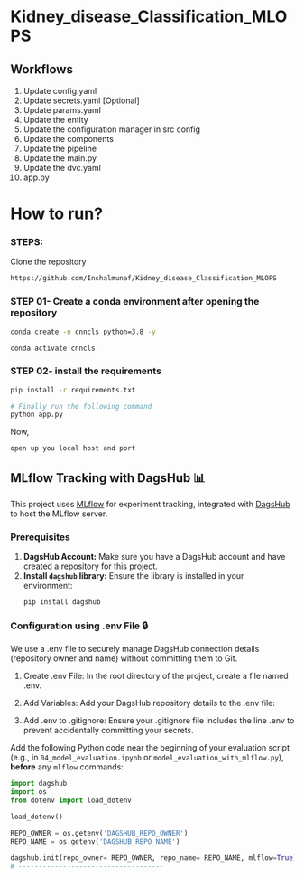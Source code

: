 # Kidney_disease_Classification_MLOPS


## Workflows

1. Update config.yaml
2. Update secrets.yaml [Optional]
3. Update params.yaml
4. Update the entity
5. Update the configuration manager in src config
6. Update the components
7. Update the pipeline 
8. Update the main.py
9. Update the dvc.yaml
10. app.py

# How to run?
### STEPS:

Clone the repository

```bash
https://github.com/Inshalmunaf/Kidney_disease_Classification_MLOPS
```
### STEP 01- Create a conda environment after opening the repository

```bash
conda create -n cnncls python=3.8 -y
```

```bash
conda activate cnncls
```


### STEP 02- install the requirements
```bash
pip install -r requirements.txt
```

```bash
# Finally run the following command
python app.py
```

Now,
```bash
open up you local host and port
```

## MLflow Tracking with DagsHub 📊

This project uses [MLflow](https://mlflow.org/) for experiment tracking, integrated with [DagsHub](https://dagshub.com/) to host the MLflow server.

### Prerequisites

1.  **DagsHub Account:** Make sure you have a DagsHub account and have created a repository for this project.
2.  **Install `dagshub` library:** Ensure the library is installed in your environment:
    ```bash
    pip install dagshub
    ```

### Configuration using .env File 🔒

We use a .env file to securely manage DagsHub connection details (repository owner and name) without committing them to Git.

1) Create .env File: In the root directory of the project, create a file named .env.

2) Add Variables: Add your DagsHub repository details to the .env file:

3) Add .env to .gitignore: Ensure your .gitignore file includes the line .env to prevent accidentally committing your secrets.

Add the following Python code near the beginning of your evaluation script (e.g., in `04_model_evaluation.ipynb` or `model_evaluation_with_mlflow.py`), **before** any `mlflow` commands:

```python
import dagshub
import os
from dotenv import load_dotenv

load_dotenv()

REPO_OWNER = os.getenv('DAGSHUB_REPO_OWNER')
REPO_NAME = os.getenv('DAGSHUB_REPO_NAME')

dagshub.init(repo_owner= REPO_OWNER, repo_name= REPO_NAME, mlflow=True)
# ------------------------------------

